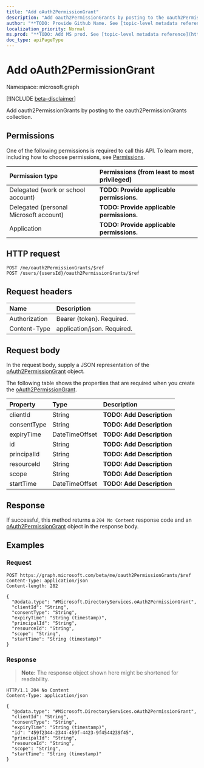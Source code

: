 ```yaml
---
title: "Add oAuth2PermissionGrant"
description: "Add oauth2PermissionGrants by posting to the oauth2PermissionGrants collection."
author: "**TODO: Provide Github Name. See [topic-level metadata reference](https://msgo.azurewebsites.net/add/document/guidelines/metadata.html#topic-level-metadata)**"
localization_priority: Normal
ms.prod: "**TODO: Add MS prod. See [topic-level metadata reference](https://msgo.azurewebsites.net/add/document/guidelines/metadata.html#topic-level-metadata)**"
doc_type: apiPageType
---
```


# Add oAuth2PermissionGrant
Namespace: microsoft.graph

[!INCLUDE [beta-disclaimer](../../includes/beta-disclaimer.md)]

Add oauth2PermissionGrants by posting to the oauth2PermissionGrants collection.

## Permissions
One of the following permissions is required to call this API. To learn more, including how to choose permissions, see [Permissions](/graph/permissions-reference).

|Permission type|Permissions (from least to most privileged)|
|:---|:---|
|Delegated (work or school account)|**TODO: Provide applicable permissions.**|
|Delegated (personal Microsoft account)|**TODO: Provide applicable permissions.**|
|Application|**TODO: Provide applicable permissions.**|

## HTTP request

<!-- {
  "blockType": "ignored"
}
-->
``` http
POST /me/oauth2PermissionGrants/$ref
POST /users/{usersId}/oauth2PermissionGrants/$ref
```

## Request headers
|Name|Description|
|:---|:---|
|Authorization|Bearer {token}. Required.|
|Content-Type|application/json. Required.|

## Request body
In the request body, supply a JSON representation of the [oAuth2PermissionGrant](../resources/oauth2permissiongrant.md) object.

The following table shows the properties that are required when you create the [oAuth2PermissionGrant](../resources/oauth2permissiongrant.md).

|Property|Type|Description|
|:---|:---|:---|
|clientId|String|**TODO: Add Description**|
|consentType|String|**TODO: Add Description**|
|expiryTime|DateTimeOffset|**TODO: Add Description**|
|id|String|**TODO: Add Description**|
|principalId|String|**TODO: Add Description**|
|resourceId|String|**TODO: Add Description**|
|scope|String|**TODO: Add Description**|
|startTime|DateTimeOffset|**TODO: Add Description**|



## Response

If successful, this method returns a `204 No Content` response code and an [oAuth2PermissionGrant](../resources/oauth2permissiongrant.md) object in the response body.

## Examples

### Request
<!-- {
  "blockType": "request",
  "name": "create_oauth2permissiongrant_from_oauth2permissiongrants"
}
-->
``` http
POST https://graph.microsoft.com/beta/me/oauth2PermissionGrants/$ref
Content-Type: application/json
Content-length: 282

{
  "@odata.type": "#Microsoft.DirectoryServices.oAuth2PermissionGrant",
  "clientId": "String",
  "consentType": "String",
  "expiryTime": "String (timestamp)",
  "principalId": "String",
  "resourceId": "String",
  "scope": "String",
  "startTime": "String (timestamp)"
}
```


### Response
>**Note:** The response object shown here might be shortened for readability.
<!-- {
  "blockType": "response",
  "truncated": true,
  "@odata.type": "Microsoft.DirectoryServices.oAuth2PermissionGrant"
}
-->
``` http
HTTP/1.1 204 No Content
Content-Type: application/json

{
  "@odata.type": "#Microsoft.DirectoryServices.oAuth2PermissionGrant",
  "clientId": "String",
  "consentType": "String",
  "expiryTime": "String (timestamp)",
  "id": "459f2344-2344-459f-4423-9f4544239f45",
  "principalId": "String",
  "resourceId": "String",
  "scope": "String",
  "startTime": "String (timestamp)"
}
```

